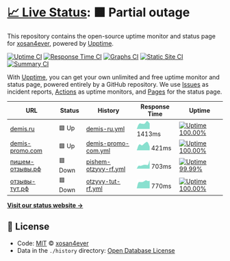 # [📈 Live Status](https://xosan4ever.github.io/upptime): <!--live status--> **🟧 Partial outage**

This repository contains the open-source uptime monitor and status page for [xosan4ever](https://xosan4ever.github.io/upptime), powered by [Upptime](https://github.com/upptime/upptime).

[![Uptime CI](https://github.com/koj-co/upptime/workflows/Uptime%20CI/badge.svg)](https://github.com/koj-co/upptime/actions?query=workflow%3A%22Uptime+CI%22)
[![Response Time CI](https://github.com/koj-co/upptime/workflows/Response%20Time%20CI/badge.svg)](https://github.com/koj-co/upptime/actions?query=workflow%3A%22Response+Time+CI%22)
[![Graphs CI](https://github.com/koj-co/upptime/workflows/Graphs%20CI/badge.svg)](https://github.com/koj-co/upptime/actions?query=workflow%3A%22Graphs+CI%22)
[![Static Site CI](https://github.com/koj-co/upptime/workflows/Static%20Site%20CI/badge.svg)](https://github.com/koj-co/upptime/actions?query=workflow%3A%22Static+Site+CI%22)
[![Summary CI](https://github.com/koj-co/upptime/workflows/Summary%20CI/badge.svg)](https://github.com/koj-co/upptime/actions?query=workflow%3A%22Summary+CI%22)

With [Upptime](https://upptime.js.org), you can get your own unlimited and free uptime monitor and status page, powered entirely by a GitHub repository. We use [Issues](https://github.com/xosan4ever/upptime/issues) as incident reports, [Actions](https://github.com/xosan4ever/upptime/actions) as uptime monitors, and [Pages](https://xosan4ever.github.io/upptime) for the status page.

<!--start: status pages-->
<!-- This summary is generated by Upptime (https://github.com/upptime/upptime) -->
<!-- Do not edit this manually, your changes will be overwritten -->

| URL                                                         | Status  | History                                                                                                   | Response Time                                                                         | Uptime                                                                                                                                                                                                                                |
| ----------------------------------------------------------- | ------- | --------------------------------------------------------------------------------------------------------- | ------------------------------------------------------------------------------------- | ------------------------------------------------------------------------------------------------------------------------------------------------------------------------------------------------------------------------------------- |
| [demis.ru](https://www.demis.ru/)                           | 🟩 Up   | [demis-ru.yml](https://github.com/xosan4ever/upptime/commits/master/history/demis-ru.yml)                 | <img alt="Response time graph" src="./graphs/demis-ru.png" height="20"> 1413ms        | [![Uptime 100.00%](https://img.shields.io/endpoint?url=https%3A%2F%2Fraw.githubusercontent.com%2Fxosan4ever%2Fupptime%2Fmaster%2Fapi%2Fdemis-ru%2Fuptime.json)](https://xosan4ever.github.io/upptime/history/demis-ru)                |
| [demis-promo.com](https://demis-promo.com/)                 | 🟩 Up   | [demis-promo-com.yml](https://github.com/xosan4ever/upptime/commits/master/history/demis-promo-com.yml)   | <img alt="Response time graph" src="./graphs/demis-promo-com.png" height="20"> 421ms  | [![Uptime 100.00%](https://img.shields.io/endpoint?url=https%3A%2F%2Fraw.githubusercontent.com%2Fxosan4ever%2Fupptime%2Fmaster%2Fapi%2Fdemis-promo-com%2Fuptime.json)](https://xosan4ever.github.io/upptime/history/demis-promo-com)  |
| [пишем-отзывы.рф](https://xn----dtbhjczpd6a7cybb.xn--p1ai/) | 🟥 Down | [pishem-otzyvy-rf.yml](https://github.com/xosan4ever/upptime/commits/master/history/pishem-otzyvy-rf.yml) | <img alt="Response time graph" src="./graphs/pishem-otzyvy-rf.png" height="20"> 703ms | [![Uptime 99.99%](https://img.shields.io/endpoint?url=https%3A%2F%2Fraw.githubusercontent.com%2Fxosan4ever%2Fupptime%2Fmaster%2Fapi%2Fpishem-otzyvy-rf%2Fuptime.json)](https://xosan4ever.github.io/upptime/history/pishem-otzyvy-rf) |
| [отзывы-тут.рф](https://xn----ctbo1audah2eb.xn--p1ai/)      | 🟥 Down | [otzyvy-tut-rf.yml](https://github.com/xosan4ever/upptime/commits/master/history/otzyvy-tut-rf.yml)       | <img alt="Response time graph" src="./graphs/otzyvy-tut-rf.png" height="20"> 770ms    | [![Uptime 100.00%](https://img.shields.io/endpoint?url=https%3A%2F%2Fraw.githubusercontent.com%2Fxosan4ever%2Fupptime%2Fmaster%2Fapi%2Fotzyvy-tut-rf%2Fuptime.json)](https://xosan4ever.github.io/upptime/history/otzyvy-tut-rf)      |

<!--end: status pages-->

[**Visit our status website →**](https://xosan4ever.github.io/upptime)

## 📄 License

- Code: [MIT](./LICENSE) © [xosan4ever](https://xosan4ever.github.io/upptime)
- Data in the `./history` directory: [Open Database License](https://opendatacommons.org/licenses/odbl/1-0/)
